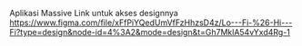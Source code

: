 Aplikasi Massive
Link untuk akses designnya
https://www.figma.com/file/xFfPiYQedUmVfFzHhzsD4z/Lo---Fi-%26-Hi---Fi?type=design&node-id=4%3A2&mode=design&t=Gh7MklA54vYxd4Rg-1

